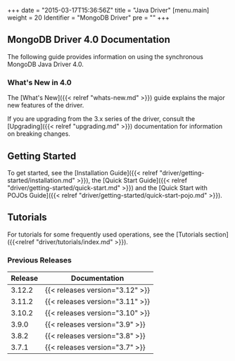 +++
date = "2015-03-17T15:36:56Z"
title = "Java Driver"
[menu.main]
  weight = 20
  Identifier = "MongoDB Driver"
  pre = "<i class='fa fa-arrows-h'></i>"
+++

## MongoDB Driver 4.0 Documentation

The following guide provides information on using the synchronous MongoDB Java Driver 4.0.

### What's New in 4.0

The [What's New]({{< relref "whats-new.md" >}}) guide explains the major new features of the driver.

If you are upgrading from the 3.x series of the driver, consult the
[Upgrading]({{< relref "upgrading.md" >}}) documentation for
information on breaking changes.

## Getting Started

To get started, see the [Installation Guide]({{< relref "driver/getting-started/installation.md" >}}), the [Quick Start Guide]({{< relref "driver/getting-started/quick-start.md" >}}) and the [Quick Start with POJOs Guide]({{< relref "driver/getting-started/quick-start-pojo.md" >}}).

## Tutorials

For tutorials for some frequently used operations, see the [Tutorials section]({{<relref "driver/tutorials/index.md" >}}).

### Previous Releases

| Release | Documentation |
|---------|---------------|
|  3.12.2 | {{< releases version="3.12" >}} | 
|  3.11.2 | {{< releases version="3.11" >}} |
|  3.10.2 | {{< releases version="3.10" >}} |
|  3.9.0  | {{< releases version="3.9"  >}} |
|  3.8.2  | {{< releases version="3.8"  >}} |
|  3.7.1  | {{< releases version="3.7"  >}} |